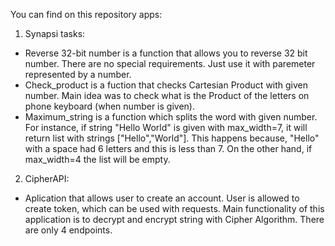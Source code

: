 You can find on this repository apps:

1) Synapsi tasks:

  - Reverse 32-bit number is a function that allows you to reverse 32 bit number. There are no special requirements. Just use it with paremeter represented by a number.
  - Check_product is a fuction that checks Cartesian Product with given number. Main idea was to check what is the Product of the letters on phone keyboard (when number is given).
  - Maximum_string is a function which splits the word with given number. For instance, if string "Hello World" is given with max_width=7, it will return list with strings ["Hello","World"]. This happens because, "Hello" with a space had 6 letters and this is less than 7. On the other hand, if max_width=4 the list will be empty.
  
 2) CipherAPI:
  
  - Aplication that allows user to create an account. User is allowed to create token, which can be used with requests. Main functionality of this application is to decrypt and    encrypt string with Cipher Algorithm. There are only 4 endpoints.
